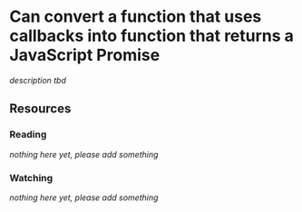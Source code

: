 # Can convert a function that uses callbacks into function that returns a JavaScript Promise

_description tbd_

## Resources

### Reading

_nothing here yet, please add something_

### Watching

_nothing here yet, please add something_
